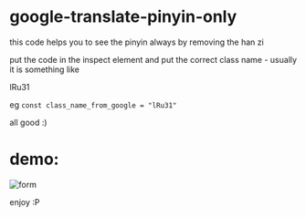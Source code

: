 # google-translate-pinyin-only

this code helps you to see the pinyin always by removing the han zi 

put the code in the inspect element and put the correct class name - usually it is something like 

lRu31

eg 
`const class_name_from_google = "lRu31"`

all good :)

# demo:

![form](https://user-images.githubusercontent.com/45325278/225243329-c2b27271-1fb2-4555-8986-7fa7697dfcdf.gif)


enjoy :P
